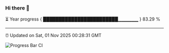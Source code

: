 ### Hi there 👋

⏳ Year progress { ████████████████████████▁▁▁▁▁▁ } 83.29 %

---

⏰ Updated on Sat, 01 Nov 2025 00:28:31 GMT

![Progress Bar CI](https://github.com/liununu/liununu/workflows/Progress%20Bar%20CI/badge.svg)
